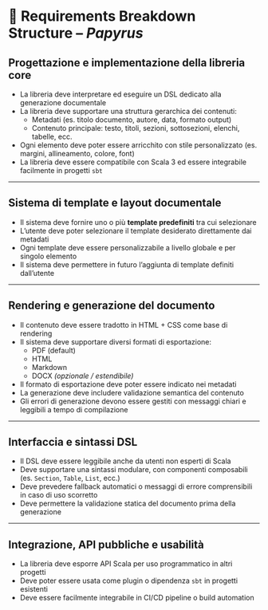 # 📘 Requirements Breakdown Structure – *Papyrus*

## Progettazione e implementazione della libreria core

- La libreria deve interpretare ed eseguire un DSL dedicato alla generazione documentale
- La libreria deve supportare una struttura gerarchica dei contenuti:
    - Metadati (es. titolo documento, autore, data, formato output)
    - Contenuto principale: testo, titoli, sezioni, sottosezioni, elenchi, tabelle, ecc.
- Ogni elemento deve poter essere arricchito con stile personalizzato (es. margini, allineamento, colore, font)
- La libreria deve essere compatibile con Scala 3 ed essere integrabile facilmente in progetti `sbt`

---

## Sistema di template e layout documentale

- Il sistema deve fornire uno o più **template predefiniti** tra cui selezionare
- L’utente deve poter selezionare il template desiderato direttamente dai metadati
- Ogni template deve essere personalizzabile a livello globale e per singolo elemento
- Il sistema deve permettere in futuro l’aggiunta di template definiti dall’utente

---

## Rendering e generazione del documento

- Il contenuto deve essere tradotto in HTML + CSS come base di rendering
- Il sistema deve supportare diversi formati di esportazione:
    - PDF (default)
    - HTML
    - Markdown
    - DOCX *(opzionale / estendibile)*
- Il formato di esportazione deve poter essere indicato nei metadati
- La generazione deve includere validazione semantica del contenuto
- Gli errori di generazione devono essere gestiti con messaggi chiari e leggibili a tempo di compilazione

---

## Interfaccia e sintassi DSL

- Il DSL deve essere leggibile anche da utenti non esperti di Scala
- Deve supportare una sintassi modulare, con componenti composabili (es. `Section`, `Table`, `List`, ecc.)
- Deve prevedere fallback automatici o messaggi di errore comprensibili in caso di uso scorretto
- Deve permettere la validazione statica del documento prima della generazione

---

## Integrazione, API pubbliche e usabilità

- La libreria deve esporre API Scala per uso programmatico in altri progetti
- Deve poter essere usata come plugin o dipendenza `sbt` in progetti esistenti
- Deve essere facilmente integrabile in CI/CD pipeline o build automation

